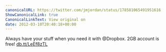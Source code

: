 ```yaml
---
canonicalURL: https://twitter.com/jmjordan/status/178581065491951616
ShowCanonicalLink: true
CanonicalLinkText: View original on
date: 2012-03-10T20:40:18+00:00
---
```

Always have your stuff when you need it with @Dropbox. 2GB account is free! [db.tt/LeEf8zTL](http://db.tt/LeEf8zTL)